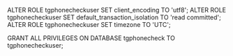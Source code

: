 

ALTER ROLE tgphonecheckuser SET client_encoding TO 'utf8';
ALTER ROLE tgphonecheckuser SET default_transaction_isolation TO 'read committed';
ALTER ROLE tgphonecheckuser SET timezone TO 'UTC';

GRANT ALL PRIVILEGES ON DATABASE tgphonecheck TO tgphonecheckuser;
